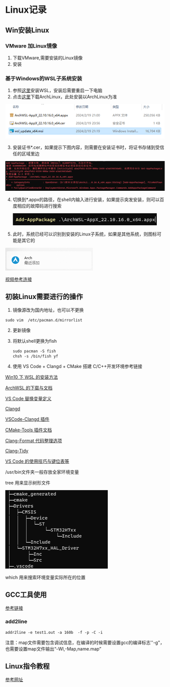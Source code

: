 # Linux记录

## Win安装Linux

### VMware 加Linux镜像

1. 下载VMware,需要安装的Linux镜像
2. 安装

### 基于Windows的WSL子系统安装

1. 参照[这里](https://docs.microsoft.com/zh-cn/windows/wsl/install-win10)安装WSL，安装后需要重启一下电脑
2. 点击[这里](https://github.com/yuk7/ArchWSL)下载ArchLinux，此处安装以ArchLinux为准

![image-20240220201139792](./assets/image-20240220201139792.png)

3. 安装证书*.cer，如果提示下图内容，则需要在安装证书时，将证书存储到受信任的区域里边

![image-20240219211338237](./assets/image-20240219211338237.png)

4. 切换到*.appx的路径，在shell内输入进行安装，如果提示突发安装，则可以百度相应的故障码进行搜索

   ![image-20240220201319838](./assets/image-20240220201319838.png)

5. 此时，系统已经可以识别到安装的Linux子系统，如果是其他系统，则图标可能是其它的

![image-20240220201547788](./assets/image-20240220201547788.png)

[视频参考连接](https://www.bilibili.com/video/BV1sW411v7VZ?p=1&vd_source=2e33a3cba9dea05126d330dcf100be27)

## 初装Linux需要进行的操作

1. 镜像源改为国内地址，也可以不更换

```
sudo vim  /etc/pacman.d/mirrorlist
```

2. 更新镜像

3. 将默认shell更换为fish

   ```
   sudo pacman -S fish
   chsh -s /bin/fish yf
   ```

4. 使用 VS Code + Clangd + CMake 搭建 C/C++开发环境参考链接

[Win10 下 WSL 的安装方法](https://docs.microsoft.com/zh-cn/windows/wsl/install-win10)

[ArchWSL 的下载与文档](https://github.com/yuk7/ArchWSL)

[VS Code 替换变量定义](https://code.visualstudio.com/docs/editor/variables-reference)

[Clangd](https://clangd.llvm.org/)

[VSCode-Clangd 插件](https://github.com/clangd/vscode-clangd)

[CMake-Tools 插件文档](https://github.com/microsoft/vscode-cmake-tools/tree/develop/docs)

[Clang-Format 代码整理选项](https://clang.llvm.org/docs/ClangFormatStyleOptions.html)

[Clang-Tidy](https://clang.llvm.org/extra/clang-tidy/)

[VS Code 的使用技巧与键位表等](https://code.visualstudio.com/docs/getstarted/tips-and-tricks)

/usr/bin文件夹一般存放全家环境变量

tree 用来显示树形文件

![image-20240222203342138](./assets/image-20240222203342138.png)

which 用来搜索环境变量实际所在的位置

## GCC工具使用

[参考链接](https://www.cnblogs.com/kele-dad/p/9394568.html)

### add2line

```
addr2line -e test1.out -a 160b  -f -p -C -i
```

注意：map文件需要包含调试信息，在编译的时候需要设置gcc的编译标志''-g"，也需要设置map文件输出“-Wl,-Map,name.map”

## Linux指令教程

[参考网址](https://www.runoob.com/linux/linux-file-attr-permission.html)